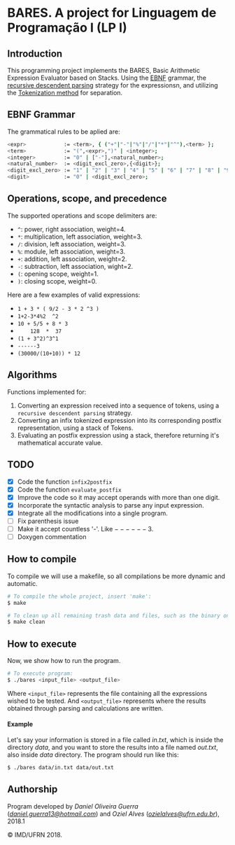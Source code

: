 # BARES. A project for Linguagem de Programação I (LP I)

## Introduction

This programming project implements the BARES, Basic Arithmetic Expression Evaluator based on Stacks. Using the [EBNF](https://en.wikipedia.org/wiki/Extended_Backus%E2%80%93Naur_form) grammar, the [recursive descendent parsing](https://en.wikipedia.org/wiki/Recursive_descent_parser) strategy for the expressionsn, and utilizing the [Tokenization method](https://en.wikipedia.org/wiki/Lexical_analysis#Tokenization) for separation.

## EBNF Grammar

The grammatical rules to be aplied are:
```bash
<expr>			  := <term>, { ("+"|"-"|"%"|"/"|"*"|"^"),<term> };
<term>			  := "(",<expr>,")" | <integer>;
<integer>		  := "0" | ["-"],<natural_number>;
<natural_number>  := <digit_excl_zero>,{<digit>};
<digit_excl_zero> := "1" | "2" | "3" | "4" | "5" | "6" | "7" | "8" | "9";
<digit>			  := "0" | <digit_excl_zero>;
```

## Operations, scope, and precedence

The supported operations and scope delimiters are:

- `^`: power, right association, weight=4.
- `*`: multiplication, left association, weight=3.
- `/`: division, left association, weight=3.
- `%`: module, left association, weight=3.
- `+`: addition, left association, weight=2.
- `-`: subtraction, left association, wight=2.
- `(`: opening scope, weight=1.
- `)`: closing scope, weight=0.

Here are a few examples of valid expressions:

- `1 + 3 * ( 9/2 - 3 * 2 ^3 )`
- `1+2-3*4%2  ^2`
- `10 + 5/5 + 8 * 3`
- `    128  *  37`
- `(1 + 3^2)^3^1`
- `------3`
- `(30000/(10+10)) * 12`

## Algorithms

Functions implemented for:

1. Converting an expression received into a sequence of tokens, using a `recursive descendent parsing` strategy.
2. Converting an infix tokenized expression into its corresponding postfix representation, using a stack of Tokens.
3. Evaluating an postfix expression using a stack, therefore returning it's mathematical accurate value.

## TODO

- [x] Code the function `infix2postfix`
- [x] Code the function `evaluate_postfix`
- [x] Improve the code so it may accept operands with more than one digit.
- [x] Incorporate the syntactic analysis to parse any input expression.
- [x] Integrate all the modifications into a single program.
- [ ] Fix parenthesis issue
- [ ] Make it accept countless '-'. Like  $------3$.
- [ ] Doxygen commentation

## How to compile

To compile we will use a makefile, so all compilations be more dynamic and automatic.
```bash
# To compile the whole project, insert 'make':
$ make

# To clean up all remaining trash data and files, such as the binary ones, insert 'make clean':
$ make clean
```

## How to execute

Now, we show how to run the program. 
```bash
# To execute program:
$ ./bares <input_file> <output_file>
```
Where `<input_file>` represents the file containing all the expressions wished to be tested. And `<output_file>` represents where the results obtained through parsing and calculations are written.

#### Example

Let's say your information is stored in a file called $in.txt$, which is inside the directory $data$, and you want to store the results into a file named $out.txt$, also inside $data$ directory. The program should run like this:
```bash
$ ./bares data/in.txt data/out.txt
```

## Authorship

Program developed by _Daniel Oliveira Guerra_ (*daniel.guerra13@hotmail.com*) and _Oziel Alves_ (*ozielalves@ufrn.edu.br*), 2018.1

&copy; IMD/UFRN 2018.
